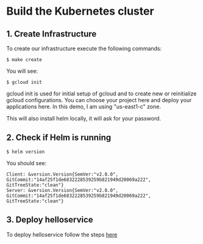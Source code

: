 # Build the Kubernetes cluster

## 1. Create Infrastructure

To create our infrastructure execute the following commands:

```
$ make create
```

You will see: 

```
$ gcloud init
```
gcloud init is used for initial setup of gcloud and to create new or reinitialize gcloud configurations. You can choose your project here and deploy your applications here.
In this demo, I am using "us-east1-c" zone.

This will also install helm locally, it will ask for your password.
## 2. Check if Helm is running

```
$ helm version
```

You should see:

```
Client: &version.Version{SemVer:"v2.8.0", GitCommit:"14af25f1de6832228539259b821949d20069a222", GitTreeState:"clean"}
Server: &version.Version{SemVer:"v2.8.0", GitCommit:"14af25f1de6832228539259b821949d20069a222", GitTreeState:"clean"}
```

## 3. Deploy helloservice ##

To deploy helloservice follow the steps [here](4.deploy-helloservice.md)